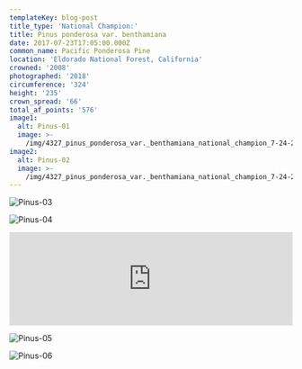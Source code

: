 ```yaml
---
templateKey: blog-post
title_type: 'National Champion:'
title: Pinus ponderosa var. benthamiana
date: 2017-07-23T17:05:00.000Z
common_name: Pacific Ponderosa Pine
location: 'Eldorado National Forest, California'
crowned: '2008'
photographed: '2018'
circumference: '324'
height: '235'
crown_spread: '66'
total_af_points: '576'
image1:
  alt: Pinus-01
  image: >-
    /img/4327_pinus_ponderosa_var._benthamiana_national_champion_7-24-2018_american_forests_brian_kelley_canopy.jpg
image2:
  alt: Pinus-02
  image: >-
    /img/4327_pinus_ponderosa_var._benthamiana_national_champion_7-24-2018_american_forests_brian_kelley_horizontal.jpg
---
```

![Pinus-03](/img/4327_pinus_ponderosa_var._benthamiana_national_champion_7-24-2018_american_forests_brian_kelley_trunk.jpg)

![Pinus-04](/img/4327_pinus_ponderosa_var._benthamiana_national_champion_7-24-2018_american_forests_brian_kelley_for_scale.jpg)

<iframe width="100%" height="166" scrolling="no" frameborder="no" allow="autoplay" src="https://w.soundcloud.com/player/?url=https%3A//api.soundcloud.com/tracks/602497242&color=%23ff5500&auto_play=false&hide_related=false&show_comments=true&show_user=true&show_reposts=false&show_teaser=true"></iframe>

![Pinus-05](/img/4327_pinus_ponderosa_var._benthamiana_national_champion_7-24-2018_american_forests_brian_kelley_self.jpg)

![Pinus-06](/img/4327_pinus_ponderosa_var._benthamiana_national_champion_7-24-2018_american_forests_brian_kelley_needle.jpg)
